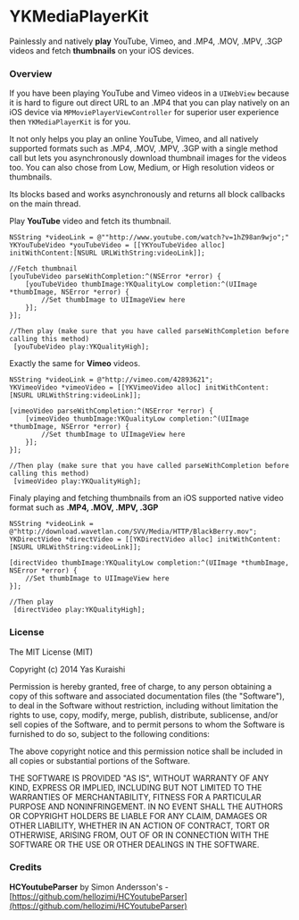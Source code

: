 YKMediaPlayerKit
================
Painlessly and natively **play** YouTube, Vimeo, and .MP4, .MOV, .MPV, .3GP videos and fetch **thumbnails** on your iOS devices.

### Overview
If you have been playing YouTube and Vimeo videos in a `UIWebView` because it is hard to figure out direct URL to an .MP4 that you can play natively on an iOS device via  `MPMoviePlayerViewController` for superior user experience then `YKMediaPlayerKit` is for you. 

It not only helps you play an online YouTube, Vimeo, and all natively supported formats such as .MP4, .MOV, .MPV, .3GP with a single method call but lets you asynchronously download thumbnail images for the videos too. You can also chose from Low, Medium, or High resolution videos or thumbnails.

Its blocks based and works asynchronously and returns all block callbacks on the main thread.

Play **YouTube** video and fetch its thumbnail.

    NSString *videoLink = @""http://www.youtube.com/watch?v=1hZ98an9wjo";"
    YKYouTubeVideo *youTubeVideo = [[YKYouTubeVideo alloc] initWithContent:[NSURL URLWithString:videoLink]];
    
    //Fetch thumbnail
    [youTubeVideo parseWithCompletion:^(NSError *error) {
        [youTubeVideo thumbImage:YKQualityLow completion:^(UIImage *thumbImage, NSError *error) {
            //Set thumbImage to UIImageView here
        }];
    }];
    
    //Then play (make sure that you have called parseWithCompletion before calling this method)
     [youTubeVideo play:YKQualityHigh];
    

Exactly the same for **Vimeo** videos.

    NSString *videoLink = @"http://vimeo.com/42893621";
    YKVimeoVideo *vimeoVideo = [[YKVimeoVideo alloc] initWithContent:[NSURL URLWithString:videoLink]];
    
    [vimeoVideo parseWithCompletion:^(NSError *error) {
        [vimeoVideo thumbImage:YKQualityLow completion:^(UIImage *thumbImage, NSError *error) {
            //Set thumbImage to UIImageView here
        }];
    }];
    
    //Then play (make sure that you have called parseWithCompletion before calling this method)
     [vimeoVideo play:YKQualityHigh];
     
 Finaly playing and fetching thumbnails from an iOS supported native video format such as **.MP4, .MOV, .MPV, .3GP**
 
    NSString *videoLink = @"http://download.wavetlan.com/SVV/Media/HTTP/BlackBerry.mov";
    YKDirectVideo *directVideo = [[YKDirectVideo alloc] initWithContent:[NSURL URLWithString:videoLink]];
    
    [directVideo thumbImage:YKQualityLow completion:^(UIImage *thumbImage, NSError *error) {
        //Set thumbImage to UIImageView here
    }];
    
    //Then play 
     [directVideo play:YKQualityHigh];
    

###  License

The MIT License (MIT)

Copyright (c) 2014 Yas Kuraishi

Permission is hereby granted, free of charge, to any person obtaining a copy
of this software and associated documentation files (the "Software"), to deal
in the Software without restriction, including without limitation the rights
to use, copy, modify, merge, publish, distribute, sublicense, and/or sell
copies of the Software, and to permit persons to whom the Software is
furnished to do so, subject to the following conditions:

The above copyright notice and this permission notice shall be included in all
copies or substantial portions of the Software.

THE SOFTWARE IS PROVIDED "AS IS", WITHOUT WARRANTY OF ANY KIND, EXPRESS OR
IMPLIED, INCLUDING BUT NOT LIMITED TO THE WARRANTIES OF MERCHANTABILITY,
FITNESS FOR A PARTICULAR PURPOSE AND NONINFRINGEMENT. IN NO EVENT SHALL THE
AUTHORS OR COPYRIGHT HOLDERS BE LIABLE FOR ANY CLAIM, DAMAGES OR OTHER
LIABILITY, WHETHER IN AN ACTION OF CONTRACT, TORT OR OTHERWISE, ARISING FROM,
OUT OF OR IN CONNECTION WITH THE SOFTWARE OR THE USE OR OTHER DEALINGS IN THE
SOFTWARE.

### Credits

**HCYoutubeParser** by Simon Andersson's - [https://github.com/hellozimi/HCYoutubeParser](https://github.com/hellozimi/HCYoutubeParser)